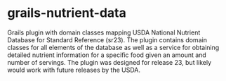 grails-nutrient-data
====================

Grails plugin with domain classes mapping USDA National Nutrient
Database for Standard Reference (sr23). The plugin contains domain
classes for all elements of the database as well as a service for
obtaining detailed nutrient information for a specific food given
an amount and number of servings. The plugin was designed for
release 23, but likely would work with future releases by the USDA.
